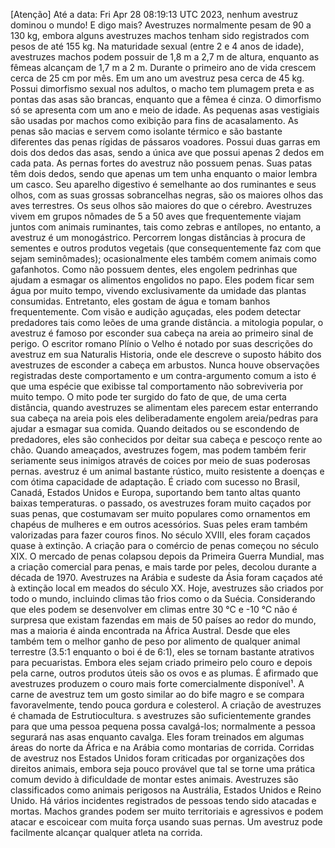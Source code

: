 [Atenção] Até a data: Fri Apr 28 08:19:13 UTC 2023, nenhum avestruz dominou o mundo! E digo mais? Avestruzes normalmente pesam de 90 a 130 kg, embora alguns avestruzes machos tenham sido registrados com pesos de até 155 kg. Na maturidade sexual (entre 2 e 4 anos de idade), avestruzes machos podem possuir de 1,8 m a 2,7 m de altura, enquanto as fêmeas alcançam de 1,7 m a 2 m. Durante o primeiro ano de vida crescem cerca de 25 cm por mês. Em um ano um avestruz pesa cerca de 45 kg. Possui dimorfismo sexual nos adultos, o macho tem plumagem preta e as pontas das asas são brancas, enquanto que a fêmea é cinza. O dimorfismo só se apresenta com um ano e meio de idade. As pequenas asas vestigiais são usadas por machos como exibição para fins de acasalamento. As penas são macias e servem como isolante térmico e são bastante diferentes das penas rígidas de pássaros voadores. Possui duas garras em dois dos dedos das asas, sendo a única ave que possui apenas 2 dedos em cada pata. As pernas fortes do avestruz não possuem penas. Suas patas têm dois dedos, sendo que apenas um tem unha enquanto o maior lembra um casco. Seu aparelho digestivo é semelhante ao dos ruminantes e seus olhos, com as suas grossas sobrancelhas negras, são os maiores olhos das aves terrestres. Os seus olhos são maiores do que o cérebro. 
Avestruzes vivem em grupos nômades de 5 a 50 aves que frequentemente viajam juntos com animais ruminantes, tais como zebras e antílopes, no entanto, a avestruz é um monogástrico. Percorrem longas distâncias à procura de sementes e outros produtos vegetais (que consequentemente faz com que sejam seminômades); ocasionalmente eles também comem animais como gafanhotos. Como não possuem dentes, eles engolem pedrinhas que ajudam a esmagar os alimentos engolidos no papo. Eles podem ficar sem água por muito tempo, vivendo exclusivamente da umidade das plantas consumidas. Entretanto, eles gostam de água e tomam banhos frequentemente. Com visão e audição aguçadas, eles podem detectar predadores tais como leões de uma grande distância. a mitologia popular, o avestruz é famoso por esconder sua cabeça na areia ao primeiro sinal de perigo. O escritor romano Plínio o Velho é notado por suas descrições do avestruz em sua Naturalis Historia, onde ele descreve o suposto hábito dos avestruzes de esconder a cabeça em arbustos. Nunca houve observações registradas deste comportamento e um contra-argumento comum a isto é que uma espécie que exibisse tal comportamento não sobreviveria por muito tempo. O mito pode ter surgido do fato de que, de uma certa distância, quando avestruzes se alimentam eles parecem estar enterrando sua cabeça na areia pois eles deliberadamente engolem areia/pedras para ajudar a esmagar sua comida. Quando deitados ou se escondendo de predadores, eles são conhecidos por deitar sua cabeça e pescoço rente ao chão. Quando ameaçados, avestruzes fogem, mas podem também ferir seriamente seus inimigos através de coices por meio de suas poderosas pernas.  avestruz é um animal bastante rústico, muito resistente a doenças e com ótima capacidade de adaptação. É criado com sucesso no Brasil, Canadá, Estados Unidos e Europa, suportando bem tanto altas quanto baixas temperaturas. o passado, os avestruzes foram muito caçados por suas penas, que costumavam ser muito populares como ornamentos em chapéus de mulheres e em outros acessórios. Suas peles eram também valorizadas para fazer couros finos. No século XVIII, eles foram caçados quase à extinção. A criação para o comércio de penas começou no século XIX. O mercado de penas colapsou depois da Primeira Guerra Mundial, mas a criação comercial para penas, e mais tarde por peles, decolou durante a década de 1970. Avestruzes na Arábia e sudeste da Ásia foram caçados até à extinção local em meados do século XX. Hoje, avestruzes são criados por todo o mundo, incluindo climas tão frios como o da Suécia. Considerando que eles podem se desenvolver em climas entre 30 °C e -10 °C não é surpresa que existam fazendas em mais de 50 países ao redor do mundo, mas a maioria é ainda encontrada na África Austral. Desde que eles também tem o melhor ganho de peso por alimento de qualquer animal terrestre (3.5:1 enquanto o boi é de 6:1), eles se tornam bastante atrativos para pecuaristas. Embora eles sejam criado primeiro pelo couro e depois pela carne, outros produtos úteis são os ovos e as plumas. É afirmado que avestruzes produzem o couro mais forte comercialmente disponível¹. A carne de avestruz tem um gosto similar ao do bife magro e se compara favoravelmente, tendo pouca gordura e colesterol. A criação de avestruzes é chamada de Estrutiocultura. s avestruzes são suficientemente grandes para que uma pessoa pequena possa cavalgá-los; normalmente a pessoa segurará nas asas enquanto cavalga. Eles foram treinados em algumas áreas do norte da África e na Arábia como montarias de corrida. Corridas de avestruz nos Estados Unidos foram criticadas por organizações dos direitos animais, embora seja pouco provável que tal se torne uma prática comum devido à dificuldade de montar estes animais. Avestruzes são classificados como animais perigosos na Austrália, Estados Unidos e Reino Unido. Há vários incidentes registrados de pessoas tendo sido atacadas e mortas. Machos grandes podem ser muito territoriais e agressivos e podem atacar e escoicear com muita força usando suas pernas. Um avestruz pode facilmente alcançar qualquer atleta na corrida.
